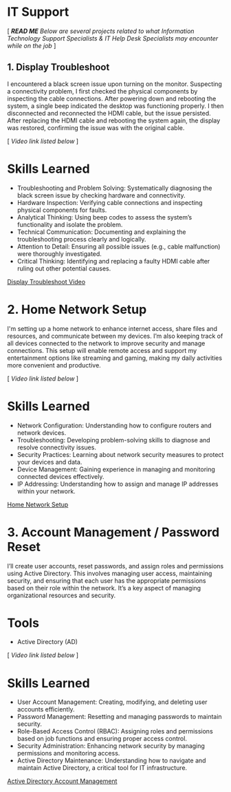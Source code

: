 # IT Support 
[ ***READ ME*** *Below are several projects related to what Information Technology Support Specialists & IT Help Desk Specialists may encounter while on the job* ]

## 1. Display Troubleshoot

I encountered a black screen issue upon turning on the monitor. Suspecting a connectivity problem, I first checked the physical components by inspecting the cable connections. After powering down and rebooting the system, a single beep indicated the desktop was functioning properly. I then disconnected and reconnected the HDMI cable, but the issue persisted. After replacing the HDMI cable and rebooting the system again, the display was restored, confirming the issue was with the original cable.

[ *Video link listed below* ]

# Skills Learned 
- Troubleshooting and Problem Solving: Systematically diagnosing the black screen issue by checking hardware and connectivity.
- Hardware Inspection: Verifying cable connections and inspecting physical components for faults.
- Analytical Thinking: Using beep codes to assess the system’s functionality and isolate the problem.
- Technical Communication: Documenting and explaining the troubleshooting process clearly and logically.
- Attention to Detail: Ensuring all possible issues (e.g., cable malfunction) were thoroughly investigated.
- Critical Thinking: Identifying and replacing a faulty HDMI cable after ruling out other potential causes.

<a href="https://drive.google.com/file/d/1Tg7WtkSQJfQdwJwJF3_2TgWhFsg8Bux8/view?usp=sharing">Display Troubleshoot Video</a>

# 2. Home Network Setup 

I'm setting up a home network to enhance internet access, share files and resources, and communicate between my devices. I’m also keeping track of all devices connected to the network to improve security and manage connections. This setup will enable remote access and support my entertainment options like streaming and gaming, making my daily activities more convenient and productive.

[ *Video link listed below* ]

# Skills Learned 
- Network Configuration: Understanding how to configure routers and network devices.
- Troubleshooting: Developing problem-solving skills to diagnose and resolve connectivity issues.
- Security Practices: Learning about network security measures to protect your devices and data.
- Device Management: Gaining experience in managing and monitoring connected devices effectively.
- IP Addressing: Understanding how to assign and manage IP addresses within your network.

<a href="">Home Network Setup</a>

# 3. Account Management / Password Reset 

I’ll create user accounts, reset passwords, and assign roles and permissions using Active Directory. This involves managing user access, maintaining security, and ensuring that each user has the appropriate permissions based on their role within the network. It’s a key aspect of managing organizational resources and security.

# Tools 
- Active Directory (AD) 

[ *Video link listed below* ]

# Skills Learned 
- User Account Management: Creating, modifying, and deleting user accounts efficiently.
- Password Management: Resetting and managing passwords to maintain security.
- Role-Based Access Control (RBAC): Assigning roles and permissions based on job functions and ensuring proper access control.
- Security Administration: Enhancing network security by managing permissions and monitoring access.
- Active Directory Maintenance: Understanding how to navigate and maintain Active Directory, a critical tool for IT infrastructure.

<a href="">Active Directory Account Management</a>

